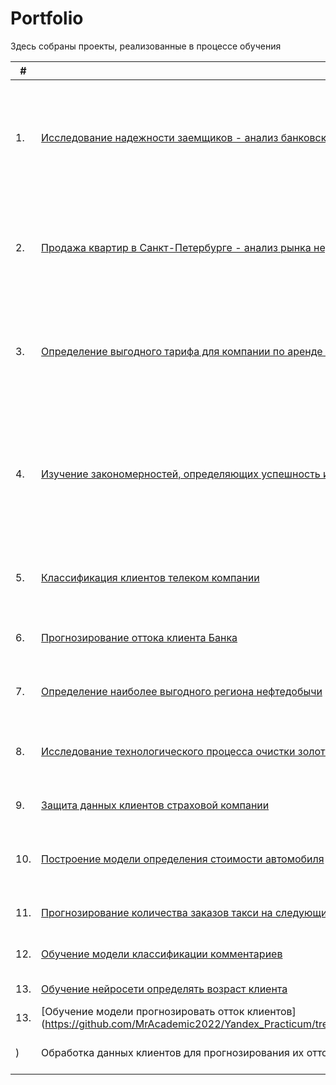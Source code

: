 # Portfolio

Здесь собраны проекты, реализованные в процессе обучения

| #    | Наименование проекта                | Описание                                                     | Стек                                                         |
| ---- | ------------------------------------------------------------ | ------------------------------------------------------------ | ------------------------------------------------------------ |
| 1.   | [Исследование надежности заемщиков - анализ банковских данных](https://github.com/MrAcademic2022/Yandex_Practicum/tree/main/Project%201.%20Borrower%20reliability%20research%20-%20analyzing%20bank%20data) | На основе статистики о платёжеспособности клиентов исследовать влияет ли семейное положение и количество детей клиента на факт возврата кредита в срок| pandas, numpy       |
| 2.   | [Продажа квартир в Санкт-Петербурге - анализ рынка недвижимости](https://github.com/MrAcademic2022/Yandex_Practicum/tree/main/Project%202.%20Research%20of%20advertisements%20for%20apartments%20for%20sale) | Используя данные сервиса Яндекс.Недвижимость, определить рыночную стоимость объектов недвижимости и типичные параметры квартир. | pandas, numpy, Matplotlib, исследовательский анализ данных, визуализация данных, предобработка данных  |
| 3.   | [Определение выгодного тарифа для компании по аренде самокатов GoFast](https://github.com/MrAcademic2022/Yandex_Practicum/tree/main/Project%203.%20Determining%20a%20favorable%20rate%20for%20a%20GoFast%20scooter%20rental%20company) | На основе данных клиентов компании по аренде самокатов проанализировать поведение клиентов и проверить эффективность подписки.|pandas, numpy, Matplotlib, Scipy, описательная статистика, проверка статистических гипотез|
| 4.   | [Изучение закономерностей, определяющих успешность игр](https://github.com/MrAcademic2022/Yandex_Practicum/tree/main/Project%204.%20Exploring%20the%20patterns%20that%20determine%20the%20success%20of%20games) | Используя исторические данные о продажах компьютерных игр, оценки пользователей и экспертов, жанры и платформы, выявить закономерности, определяющие успешность игры.|pandas, numpy, Matplotlib, Scipy, исследовательский анализ данных, визуализация данных, описательная статистика, проверка статистических гипотез|
| 5.   | [Классификация клиентов телеком компании](https://github.com/MrAcademic2022/Yandex_Practicum/tree/main/Project%205.%20Classification%20of%20telecom%20company%20customers) | На основе данных клиентов оператора сотовой связи предложить клиенту тариф.|pandas, numpy, Matplotlib, Scikit-learn|
| 6.   | [Прогнозирование оттока клиента Банка](https://github.com/MrAcademic2022/Yandex_Practicum/tree/main/Project%206.%20Forecasting%20the%20Bank's%20customer%20churn) | На основе данных из банка определить клиент, который может уйти.|pandas, numpy, Matplotlib, Scikit-learn|
| 7.   | [Определение наиболее выгодного региона нефтедобычи](https://github.com/MrAcademic2022/Yandex_Practicum/tree/main/Project%207.%20Identification%20of%20the%20most%20favorable%20oil%20production%20region) | На основе данных геологи разведки выбрать район добычи нефти.|регрессия, разработка бизнес-модели, бутстреп|
| 8.   | [Исследование технологического процесса очистки золота](https://github.com/MrAcademic2022/Yandex_Practicum/tree/main/Project%208.%20Study%20of%20the%20technological%20process%20of%20gold%20purificatio) | Спрогнозировать концентрацию золота при проведении процесса очистки золота.|pandas, numpy, Matplotlib, Scikit-learn, исследовательский аналих данных|
| 9.   | [Защита данных клиентов страховой компании](https://github.com/MrAcademic2022/Yandex_Practicum/tree/main/Project%209.%20Protection%20of%20insurance%20company%20customer%20data) | Разработка модели анонимизации персональных данных.|numpy, scikit-learn|
| 10.   | [Построение модели определения стоимости автомобиля](https://github.com/MrAcademic2022/Yandex_Practicum/tree/main/Project%2010.%20Building%20a%20model%20for%20determining%20the%20value%20of%20an%20automobile) | Разработка системы рекомендации стоимости автомобиля на основе его описания.|pandas, lightgbm |
| 11.   | [Прогнозирование количества заказов такси на следующий час](https://github.com/MrAcademic2022/Yandex_Practicum/tree/main/Project%2011.%20Forecasting%20the%20number%20of%20cab%20orders%20for%20the%20next%20hour) | Разработка системы предсказания объема заказа.|pandas, scikit-learn, statsmodels |
| 12.   | [Обучение модели классификации комментариев](https://github.com/MrAcademic2022/Yandex_Practicum/tree/main/Project%2012.%20Training%20a%20model%20for%20classifying%20comments) | Определение токсичности комментариев.|pandas, BERT, nltk, tf-idf|
| 13.   | [Обучение нейросети определять возраст клиента](https://github.com/MrAcademic2022/Yandex_Practicum/tree/main/Project%2013.%20Neural%20networks) | Обработка фотографий покупателя.|python, Keras|
| 13.   | [Обучение модели прогнозировать отток клиентов](https://github.com/MrAcademic2022/Yandex_Practicum/tree/main/Project%2014.%20Predicting%20customer%20churn%20for%20telecom%20operator
) | Обработка данных клиентов для прогнозирования их оттока.|Python, pandas, numpy, scikit-learn, matplotlib.pyplot, phik|
